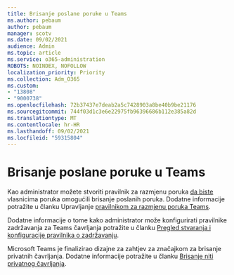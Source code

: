 ```yaml
---
title: Brisanje poslane poruke u Teams
ms.author: pebaum
author: pebaum
manager: scotv
ms.date: 09/02/2021
audience: Admin
ms.topic: article
ms.service: o365-administration
ROBOTS: NOINDEX, NOFOLLOW
localization_priority: Priority
ms.collection: Adm_O365
ms.custom:
- "13808"
- "9000738"
ms.openlocfilehash: 72b37437e7deab2a5c7428903a8be40b9be21176
ms.sourcegitcommit: 744f03d1c3e6e22975fb96396686b112e385a82d
ms.translationtype: MT
ms.contentlocale: hr-HR
ms.lasthandoff: 09/02/2021
ms.locfileid: "59315804"
---
```

# <a name="delete-a-sent-message-in-teams"></a>Brisanje poslane poruke u Teams

Kao administrator možete stvoriti pravilnik za razmjenu poruka [da biste](https://admin.teams.microsoft.com/policies/messaging) vlasnicima poruka omogućili brisanje poslanih poruka. Dodatne informacije potražite u članku Upravljanje [pravilnikom za razmjenu poruka Teams](https://docs.microsoft.com/microsoftteams/messaging-policies-in-teams).

Dodatne informacije o tome kako administrator može konfigurirati pravilnike zadržavanja za Teams čavrljanja potražite u članku [Pregled stvaranja i konfiguracije pravilnika o zadržavanju](https://docs.microsoft.com/microsoft-365/compliance/create-retention-policies). 

Microsoft Teams je finalizirao dizajne za zahtjev za značajkom za brisanje privatnih čavrljanja. Dodatne informacije potražite u članku [Brisanje niti privatnog čavrljanja](https://microsoftteams.uservoice.com/forums/555103-public/suggestions/33535006-delete-private-chat-threads).